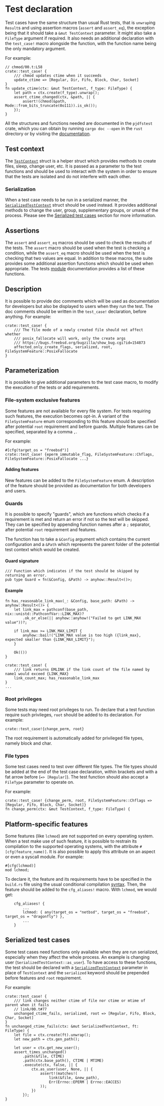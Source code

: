 # Test declaration

Test cases have the same structure than usual Rust tests,
that is `unwrap`ing `Result`s and using assertion macros (`assert` and `assert_eq`),
the exception being that it should take a `&mut TestContext` parameter.
It might also take a `FileType` argument if required.
It also needs an additional declaration with the `test_case!` macro alongside the function,
with the function name being the only mandatory argument.

For example:

```rust,ignore
// chmod/00.t:L58
crate::test_case! {
    /// chmod updates ctime when it succeeds
    update_ctime => [Regular, Dir, Fifo, Block, Char, Socket]
}
fn update_ctime(ctx: &mut TestContext, f_type: FileType) {
    let path = ctx.create(f_type).unwrap();
    assert_ctime_changed(ctx, &path, || {
        assert!(chmod(&path, Mode::from_bits_truncate(0o111)).is_ok());
    });
}
```

All the structures and functions needed are documented in the `pjdfstest` crate,
which you can obtain by running `cargo doc --open` in the `rust` directory
or by visiting the [documentation](/doc/pjdfstest).

## Test context

The [`TestContext`](doc/pjdfstest/context/struct.TestContext.html)
struct is a helper struct which provides methods to create files,
sleep, change user, etc.
It is passed as a parameter to the test functions and should be used
to interact with the system in order to ensure that the tests are isolated
and do not interfere with each other.

### Serialization

When a test case needs to be run in a serialized manner, the
[`SerializedTestContext`](doc/pjdfstest/context/struct.SerializedTestContext.html)
struct should be used instead.
It provides additional methods to change the user, group,
supplementary groups, or umask of the process.
Please see the [Serialized test cases](#serialized-test-cases) section for more information.

## Assertions

The `assert` and `assert_eq` macros should be used to check the results of the tests.
The `assert` macro should be used when the test is checking a condition,
while the `assert_eq` macro should be used when the test is checking
that two values are equal.
In addition to these macros, the suite provides some additional assertion functions which
should be used when appropriate.
The tests [module](doc/pjdfstest/tests/index.html#functions) documentation provides
a list of these functions.

## Description

It is possible to provide doc comments which will be used as documentation for developers
but also be displayed to users when they run the test.
The doc comments should be written in the `test_case!` declaration, before anything.
For example:

```rust,ignore
crate::test_case! {
    /// The file mode of a newly created file should not affect whether
    /// posix_fallocate will work, only the create args
    /// https://bugs.freebsd.org/bugzilla/show_bug.cgi?id=154873
    affected_only_create_flags, serialized, root, FileSystemFeature::PosixFallocate
}
```

## Parameterization

It is possible to give additional parameters to the test case macro,
to modify the execution of the tests or add requirements.

### File-system exclusive features

Some features are not available for every file system.
For tests requiring such features, the execution becomes opt-in.
A variant of the `FileSystemFeature` enum corresponding to this feature
should be specified after potential `root` requirement and before guards.
Multiple features can be specified, separated by a comma `,`.

For example:

```rust,ignore
#[cfg(target_os = "freebsd")]
crate::test_case! {eperm_immutable_flag, FileSystemFeature::Chflags, FileSystemFeature::PosixFallocate ...}
```

#### Adding features

New features can be added to the `FileSystemFeature` enum.
A description of the feature should be provided as documentation
for both developers and users.

### Guards

It is possible to specify "guards", which are functions which checks if a requirement
is met and return an error if not so the test will be skipped.
They can be specified by appending function names after a `;` separator,
after potential `root` requirement and features.

The function has to take a `&Config` argument
which contains the current configuration
and a `&Path` which represents the parent folder
of the potential test context which would be created.

#### Guard signature

```rust,ignore
/// Function which indicates if the test should be skipped by returning an error.
pub type Guard = fn(&Config, &Path) -> anyhow::Result<()>;
```

#### Example

```rust,ignore
fn has_reasonable_link_max(_: &Config, base_path: &Path) -> anyhow::Result<()> {
    let link_max = pathconf(base_path, nix::unistd::PathconfVar::LINK_MAX)?
        .ok_or_else(|| anyhow::anyhow!("Failed to get LINK_MAX value"))?;

    if link_max >= LINK_MAX_LIMIT {
        anyhow::bail!("LINK_MAX value is too high ({link_max}, expected smaller than {LINK_MAX_LIMIT}");
    }

    Ok(())
}

crate::test_case! {
    /// link returns EMLINK if the link count of the file named by name1 would exceed {LINK_MAX}
    link_count_max; has_reasonable_link_max
}
...
```

### Root privileges

Some tests may need root privileges to run.
To declare that a test function require such privileges,
`root` should be added to its declaration.
For example:

```rust,ignore
crate::test_case!{change_perm, root}
```

The root requirement is automatically added for privileged file types,
namely block and char.

### File types

Some test cases need to test over different file types.
The file types should be added at the end of the test case declaration,
within brackets and with a fat arrow before (`=> [Regular]`).
The test function should also accept a `FileType` parameter to operate on.

For example:

```rust,ignore
crate::test_case! {change_perm, root, FileSystemFeature::Chflags => [Regular, Fifo, Block, Char, Socket]}
fn change_perm(ctx: &mut TestContext, f_type: FileType) {
```

## Platform-specific features

Some features (like `lchmod`) are not supported on every operating system.
When a test make use of such feature, it is possible to restrain its compilation
to the supported operating systems, with the attribute `#[cfg(feature_name)]`.
It is also possible to apply this attribute on an aspect or even a syscall module.
For example:

```rust,ignore
#[cfg(lchmod)]
mod lchmod;
```

To declare it, the feature and its requirements have to be specified in the `build.rs` file
using the usual conditional compilation
[syntax](https://doc.rust-lang.org/reference/conditional-compilation.html).
Then, the feature should be added to the `cfg_aliases!` macro.
With `lchmod`, we would get:

```rust,ignore
    cfg_aliases! {
        ...
        lchmod: { any(target_os = "netbsd", target_os = "freebsd", target_os = "dragonfly") },
        ...
    }
```

## Serialized test cases

Some test cases need functions only available when they are run serialized,
especially when they affect the whole process.
An example is changing user (`SerializedTestContext::as_user`).
To have access to these functions, the test should be declared with a
[`SerializedTestContext`](doc/pjdfstest/context/struct.SerializedTestContext.html)
parameter in place of `TestContext` and the `serialized` keyword
should be prepended before features and `root` requirement.

For example:

```rust,ignore
crate::test_case! {
    /// link changes neither ctime of file nor ctime or mtime of parent when it fails
    // link/00.t#77
    unchanged_ctime_fails, serialized, root => [Regular, Fifo, Block, Char, Socket]
}
fn unchanged_ctime_fails(ctx: &mut SerializedTestContext, ft: FileType) {
    let file = ctx.create(ft).unwrap();
    let new_path = ctx.gen_path();

    let user = ctx.get_new_user();
    assert_times_unchanged()
        .path(&file, CTIME)
        .path(ctx.base_path(), CTIME | MTIME)
        .execute(ctx, false, || {
            ctx.as_user(user, None, || {
                assert!(matches!(
                    link(&file, &new_path),
                    Err(Errno::EPERM | Errno::EACCES)
                ));
            })
        });
}
```
